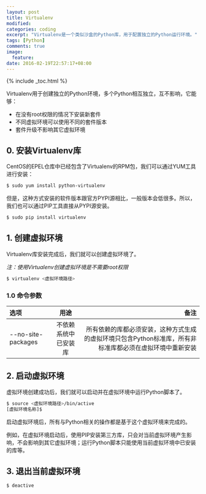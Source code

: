 ```yaml
---
layout: post
title: Virtualenv
modified:
categories: coding
excerpt: "Virtualenv是一个类似沙盒的Python库，用于配置独立的Python运行环境。"
tags: [Python]
comments: true
image:
  feature:
date: 2016-02-19T22:57:17+08:00
---
```


{% include _toc.html %}

Virtualenv用于创建独立的Python环境，多个Python相互独立，互不影响，它能够：

* 在没有root权限的情况下安装新套件
* 不同虚拟环境可以使用不同的套件版本
* 套件升级不影响其它虚拟环境

## 0. 安装Virtualenv库

CentOS的EPEL仓库中已经包含了Virtualenv的RPM包，我们可以通过YUM工具进行安装：

~~~ bash
$ sudo yum install python-virtualenv
~~~

但是，这种方式安装的软件版本跟官方PYPI源相比，一般版本会低很多。所以，我们也可以通过PIP工具直接从PYPI源安装。

~~~ bash
$ sudo pip install virtualenv
~~~

## 1. 创建虚拟环境

Virtualenv库安装完成后，我们就可以创建虚拟环境了。

*注：使用Virtualenv创建虚拟环境是不需要root权限*

~~~ bash
$ virtualenv <虚拟环境路径>
~~~

### 1.0 命令参数

| 选项                 | 用途         | 备注                                       |
| :------------------ | :----------: | ----------------------------------------: |
| --no-site-packages | 不依赖系统中已安装库 | 所有依赖的库都必须安装，这种方式生成的虚拟环境只包含Python标准库，所有非标准库都必须在虚拟环境中重新安装 |

## 2. 启动虚拟环境

虚拟环境创建成功后，我们就可以启动并在虚拟环境中运行Python脚本了。

~~~ bash
$ source <虚拟环境路径>/bin/active
[虚拟环境名称]$
~~~

启动虚拟环境后，所有与Python相关的操作都是基于这个虚拟环境来完成的。

例如，在虚拟环境启动后，使用PIP安装第三方库，只会对当前虚拟环境产生影响，不会影响到其它虚拟环境；运行Python脚本只能使用当前虚拟环境中已安装的库等。

## 3. 退出当前虚拟环境

~~~ bash
$ deactive
~~~
